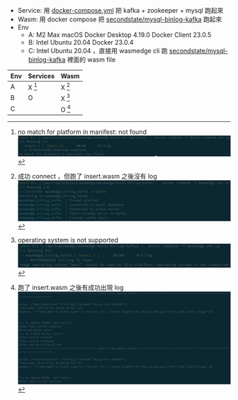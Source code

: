 - Service: 用 [docker-compose.yml](https://github.com/second-state/wasmedge-mysql-binlog-kafka/blob/0dad6d4b7eb39397a577c3b79c1ffbdce2420fee/docker-compose.yml) 把 kafka + zookeeper + mysql 跑起來
- Wasm: 用 docker compose 把 [secondstate/mysql-binlog-kafka](https://hub.docker.com/r/secondstate/mysql-binlog-kafka/tags) 跑起來
- Env
    - A: M2 Max macOS Docker Desktop 4.19.0 Docker Client 23.0.5
    - B: Intel Ubuntu 20.04 Docker 23.0.4
    - C: Intel Ubuntu 20.04 ，直接用 wasmedge cli 跑 [secondstate/mysql-binlog-kafka](https://hub.docker.com/r/secondstate/mysql-binlog-kafka/tags) 裡面的 wasm file

| Env | Services         | Wasm             |
| --- | ---------------- | ---------------- |
| A   | X [^mac-service] | X [^mac-wasm]    |
| B   | O                | X [^ubuntu-wasm] |
| C   |                  | O [^wasmedge-wasm]                 |

[^mac-service]: no match for platform in manifest: not found ![](images/mac-service.png)
[^mac-wasm]: 成功 connect ，但跑了 insert.wasm 之後沒有 log ![](images/mac-wasm.png)
[^ubuntu-wasm]: operating system is not supported ![](images/ubuntu-wasm.png)
[^wasmedge-wasm]: 跑了 insert.wasm 之後有成功出現 log ![](images/wasmedge-wasm.png)

